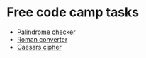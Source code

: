 # Free code camp tasks
- [Palindrome checker](https://github.com/shadowinhaze/free-code-camp/blob/main/js-algorithms-and-ds-projects/palindrome-checker.js)
- [Roman converter](https://github.com/shadowinhaze/free-code-camp/blob/main/js-algorithms-and-ds-projects/roman-converter.js)
- [Caesars cipher](https://github.com/shadowinhaze/free-code-camp/blob/main/js-algorithms-and-ds-projects/caesars-cipher.js)
